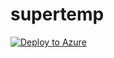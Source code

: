 # supertemp

[![Deploy to Azure](https://aka.ms/deploytoazurebutton)](https://portal.azure.com/#create/Microsoft.Template/uri/https%3A%2F%2Fraw.githubusercontent.com%2Fmiwebst%2Fsupertemp%2Fdefault%2FarmTemplates%2Fexample.json)

